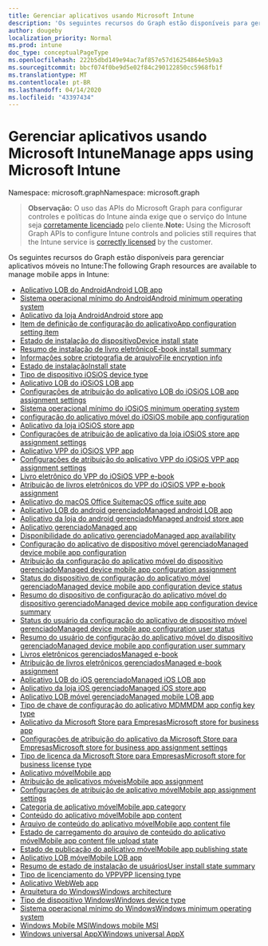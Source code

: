 ```yaml
---
title: Gerenciar aplicativos usando Microsoft Intune
description: 'Os seguintes recursos do Graph estão disponíveis para gerenciar aplicativos móveis no Intune:  '
author: dougeby
localization_priority: Normal
ms.prod: intune
doc_type: conceptualPageType
ms.openlocfilehash: 222b5dbd149e94ac7af857e57d16254864e5b9a3
ms.sourcegitcommit: bbcf074f0be9d5e02f84c290122850cc5968fb1f
ms.translationtype: MT
ms.contentlocale: pt-BR
ms.lasthandoff: 04/14/2020
ms.locfileid: "43397434"
---
```

# <a name="manage-apps-using-microsoft-intune"></a><span data-ttu-id="334bf-103">Gerenciar aplicativos usando Microsoft Intune</span><span class="sxs-lookup"><span data-stu-id="334bf-103">Manage apps using Microsoft Intune</span></span>

<span data-ttu-id="334bf-104">Namespace: microsoft.graph</span><span class="sxs-lookup"><span data-stu-id="334bf-104">Namespace: microsoft.graph</span></span>

> <span data-ttu-id="334bf-105">**Observação:** O uso das APIs do Microsoft Graph para configurar controles e políticas do Intune ainda exige que o serviço do Intune seja [corretamente licenciado](https://www.microsoft.com/en-us/cloud-platform/microsoft-intune-pricing) pelo cliente.</span><span class="sxs-lookup"><span data-stu-id="334bf-105">**Note:** Using the Microsoft Graph APIs to configure Intune controls and policies still requires that the Intune service is [correctly licensed](https://www.microsoft.com/en-us/cloud-platform/microsoft-intune-pricing) by the customer.</span></span>

<span data-ttu-id="334bf-106">Os seguintes recursos do Graph estão disponíveis para gerenciar aplicativos móveis no Intune:</span><span class="sxs-lookup"><span data-stu-id="334bf-106">The following Graph resources are available to manage mobile apps in Intune:</span></span>  

- [<span data-ttu-id="334bf-107">Aplicativo LOB do Android</span><span class="sxs-lookup"><span data-stu-id="334bf-107">Android LOB app</span></span>](intune-apps-androidlobapp.md)
- [<span data-ttu-id="334bf-108">Sistema operacional mínimo do Android</span><span class="sxs-lookup"><span data-stu-id="334bf-108">Android minimum operating system</span></span>](intune-apps-androidminimumoperatingsystem.md)
- [<span data-ttu-id="334bf-109">Aplicativo da loja Android</span><span class="sxs-lookup"><span data-stu-id="334bf-109">Android store app</span></span>](intune-apps-androidstoreapp.md)
- [<span data-ttu-id="334bf-110">Item de definição de configuração do aplicativo</span><span class="sxs-lookup"><span data-stu-id="334bf-110">App configuration setting item</span></span>](intune-apps-appconfigurationsettingitem.md)
- [<span data-ttu-id="334bf-111">Estado de instalação do dispositivo</span><span class="sxs-lookup"><span data-stu-id="334bf-111">Device install state</span></span>](intune-books-deviceinstallstate.md)
- [<span data-ttu-id="334bf-112">Resumo de instalação de livro eletrônico</span><span class="sxs-lookup"><span data-stu-id="334bf-112">E-book install summary</span></span>](intune-books-ebookinstallsummary.md)
- [<span data-ttu-id="334bf-113">Informações sobre criptografia de arquivo</span><span class="sxs-lookup"><span data-stu-id="334bf-113">File encryption info</span></span>](intune-apps-fileencryptioninfo.md)
- [<span data-ttu-id="334bf-114">Estado de instalação</span><span class="sxs-lookup"><span data-stu-id="334bf-114">Install state</span></span>](intune-books-installstate.md)
- [<span data-ttu-id="334bf-115">Tipo de dispositivo iOS</span><span class="sxs-lookup"><span data-stu-id="334bf-115">iOS device type</span></span>](intune-apps-iosdevicetype.md)
- [<span data-ttu-id="334bf-116">Aplicativo LOB do iOS</span><span class="sxs-lookup"><span data-stu-id="334bf-116">iOS LOB app</span></span>](intune-apps-ioslobapp.md)
- [<span data-ttu-id="334bf-117">Configurações de atribuição do aplicativo LOB do iOS</span><span class="sxs-lookup"><span data-stu-id="334bf-117">iOS LOB app assignment settings</span></span>](intune-apps-ioslobappassignmentsettings.md)
- [<span data-ttu-id="334bf-118">Sistema operacional mínimo do iOS</span><span class="sxs-lookup"><span data-stu-id="334bf-118">iOS minimum operating system</span></span>](intune-apps-iosminimumoperatingsystem.md)
- [<span data-ttu-id="334bf-119">configuração do aplicativo móvel do iOS</span><span class="sxs-lookup"><span data-stu-id="334bf-119">iOS mobile app configuration</span></span>](intune-apps-iosmobileappconfiguration.md)
- [<span data-ttu-id="334bf-120">Aplicativo da loja iOS</span><span class="sxs-lookup"><span data-stu-id="334bf-120">iOS store app</span></span>](intune-apps-iosstoreapp.md)
- [<span data-ttu-id="334bf-121">Configurações de atribuição de aplicativo da loja iOS</span><span class="sxs-lookup"><span data-stu-id="334bf-121">iOS store app assignment settings</span></span>](intune-apps-iosstoreappassignmentsettings.md)
- [<span data-ttu-id="334bf-122">Aplicativo VPP do iOS</span><span class="sxs-lookup"><span data-stu-id="334bf-122">iOS VPP app</span></span>](intune-apps-iosvppapp.md)
- [<span data-ttu-id="334bf-123">Configurações de atribuição do aplicativo VPP do iOS</span><span class="sxs-lookup"><span data-stu-id="334bf-123">iOS VPP app assignment settings</span></span>](intune-apps-iosvppappassignmentsettings.md)
- [<span data-ttu-id="334bf-124">Livro eletrônico do VPP do iOS</span><span class="sxs-lookup"><span data-stu-id="334bf-124">iOS VPP e-book</span></span>](intune-books-iosvppebook.md)
- [<span data-ttu-id="334bf-125">Atribuição de livros eletrônicos do VPP do iOS</span><span class="sxs-lookup"><span data-stu-id="334bf-125">iOS VPP e-book assignment</span></span>](intune-books-iosvppebookassignment.md)
- [<span data-ttu-id="334bf-126">Aplicativo do macOS Office Suite</span><span class="sxs-lookup"><span data-stu-id="334bf-126">macOS office suite app</span></span>](intune-apps-macosofficesuiteapp.md)
- [<span data-ttu-id="334bf-127">Aplicativo LOB do android gerenciado</span><span class="sxs-lookup"><span data-stu-id="334bf-127">Managed android LOB app</span></span>](intune-apps-managedandroidlobapp.md)
- [<span data-ttu-id="334bf-128">Aplicativo da loja do android gerenciado</span><span class="sxs-lookup"><span data-stu-id="334bf-128">Managed android store app</span></span>](intune-apps-managedandroidstoreapp.md)
- [<span data-ttu-id="334bf-129">Aplicativo gerenciado</span><span class="sxs-lookup"><span data-stu-id="334bf-129">Managed app</span></span>](intune-apps-managedapp.md)
- [<span data-ttu-id="334bf-130">Disponibilidade do aplicativo gerenciado</span><span class="sxs-lookup"><span data-stu-id="334bf-130">Managed app availability</span></span>](intune-apps-managedappavailability.md)
- [<span data-ttu-id="334bf-131">Configuração do aplicativo de dispositivo móvel gerenciado</span><span class="sxs-lookup"><span data-stu-id="334bf-131">Managed device mobile app configuration</span></span>](intune-apps-manageddevicemobileappconfiguration.md)
- [<span data-ttu-id="334bf-132">Atribuição da configuração do aplicativo móvel do dispositivo gerenciado</span><span class="sxs-lookup"><span data-stu-id="334bf-132">Managed device mobile app configuration assignment</span></span>](intune-apps-manageddevicemobileappconfigurationassignment.md)
- [<span data-ttu-id="334bf-133">Status do dispositivo de configuração do aplicativo móvel gerenciado</span><span class="sxs-lookup"><span data-stu-id="334bf-133">Managed device mobile app configuration device status</span></span>](intune-apps-manageddevicemobileappconfigurationdevicestatus.md)
- [<span data-ttu-id="334bf-134">Resumo do dispositivo de configuração do aplicativo móvel do dispositivo gerenciado</span><span class="sxs-lookup"><span data-stu-id="334bf-134">Managed device mobile app configuration device summary</span></span>](intune-apps-manageddevicemobileappconfigurationdevicesummary.md)
- [<span data-ttu-id="334bf-135">Status do usuário da configuração do aplicativo de dispositivo móvel gerenciado</span><span class="sxs-lookup"><span data-stu-id="334bf-135">Managed device mobile app configuration user status</span></span>](intune-apps-manageddevicemobileappconfigurationuserstatus.md)
- [<span data-ttu-id="334bf-136">Resumo do usuário de configuração do aplicativo móvel do dispositivo gerenciado</span><span class="sxs-lookup"><span data-stu-id="334bf-136">Managed device mobile app configuration user summary</span></span>](intune-apps-manageddevicemobileappconfigurationusersummary.md)
- [<span data-ttu-id="334bf-137">Livros eletrônicos gerenciados</span><span class="sxs-lookup"><span data-stu-id="334bf-137">Managed e-book</span></span>](intune-books-managedebook.md)
- [<span data-ttu-id="334bf-138">Atribuição de livros eletrônicos gerenciados</span><span class="sxs-lookup"><span data-stu-id="334bf-138">Managed e-book assignment</span></span>](intune-books-managedebookassignment.md)
- [<span data-ttu-id="334bf-139">Aplicativo LOB do iOS gerenciado</span><span class="sxs-lookup"><span data-stu-id="334bf-139">Managed iOS LOB app</span></span>](intune-apps-managedioslobapp.md)
- [<span data-ttu-id="334bf-140">Aplicativo da loja iOS gerenciado</span><span class="sxs-lookup"><span data-stu-id="334bf-140">Managed iOS store app</span></span>](intune-apps-managediosstoreapp.md)
- [<span data-ttu-id="334bf-141">Aplicativo LOB móvel gerenciado</span><span class="sxs-lookup"><span data-stu-id="334bf-141">Managed mobile LOB app</span></span>](intune-apps-managedmobilelobapp.md)
- [<span data-ttu-id="334bf-142">Tipo de chave de configuração do aplicativo MDM</span><span class="sxs-lookup"><span data-stu-id="334bf-142">MDM app config key type</span></span>](intune-apps-mdmappconfigkeytype.md)
- [<span data-ttu-id="334bf-143">Aplicativo da Microsoft Store para Empresas</span><span class="sxs-lookup"><span data-stu-id="334bf-143">Microsoft store for business app</span></span>](intune-apps-microsoftstoreforbusinessapp.md)
- [<span data-ttu-id="334bf-144">Configurações de atribuição do aplicativo da Microsoft Store para Empresas</span><span class="sxs-lookup"><span data-stu-id="334bf-144">Microsoft store for business app assignment settings</span></span>](intune-apps-microsoftstoreforbusinessappassignmentsettings.md)
- [<span data-ttu-id="334bf-145">Tipo de licença da Microsoft Store para Empresas</span><span class="sxs-lookup"><span data-stu-id="334bf-145">Microsoft store for business license type</span></span>](intune-apps-microsoftstoreforbusinesslicensetype.md)
- [<span data-ttu-id="334bf-146">Aplicativo móvel</span><span class="sxs-lookup"><span data-stu-id="334bf-146">Mobile app</span></span>](intune-apps-mobileapp.md)
- [<span data-ttu-id="334bf-147">Atribuição de aplicativos móveis</span><span class="sxs-lookup"><span data-stu-id="334bf-147">Mobile app assignment</span></span>](intune-apps-mobileappassignment.md)
- [<span data-ttu-id="334bf-148">Configurações de atribuição de aplicativo móvel</span><span class="sxs-lookup"><span data-stu-id="334bf-148">Mobile app assignment settings</span></span>](intune-apps-mobileappassignmentsettings.md)
- [<span data-ttu-id="334bf-149">Categoria de aplicativo móvel</span><span class="sxs-lookup"><span data-stu-id="334bf-149">Mobile app category</span></span>](intune-apps-mobileappcategory.md)
- [<span data-ttu-id="334bf-150">Conteúdo do aplicativo móvel</span><span class="sxs-lookup"><span data-stu-id="334bf-150">Mobile app content</span></span>](intune-apps-mobileappcontent.md)
- [<span data-ttu-id="334bf-151">Arquivo de conteúdo do aplicativo móvel</span><span class="sxs-lookup"><span data-stu-id="334bf-151">Mobile app content file</span></span>](intune-apps-mobileappcontentfile.md)
- [<span data-ttu-id="334bf-152">Estado de carregamento do arquivo de conteúdo do aplicativo móvel</span><span class="sxs-lookup"><span data-stu-id="334bf-152">Mobile app content file upload state</span></span>](intune-apps-mobileappcontentfileuploadstate.md)
- [<span data-ttu-id="334bf-153">Estado de publicação do aplicativo móvel</span><span class="sxs-lookup"><span data-stu-id="334bf-153">Mobile app publishing state</span></span>](intune-apps-mobileapppublishingstate.md)
- [<span data-ttu-id="334bf-154">Aplicativo LOB móvel</span><span class="sxs-lookup"><span data-stu-id="334bf-154">Mobile LOB app</span></span>](intune-apps-mobilelobapp.md)
- [<span data-ttu-id="334bf-155">Resumo de estado de instalação de usuários</span><span class="sxs-lookup"><span data-stu-id="334bf-155">User install state summary</span></span>](intune-books-userinstallstatesummary.md)
- [<span data-ttu-id="334bf-156">Tipo de licenciamento do VPP</span><span class="sxs-lookup"><span data-stu-id="334bf-156">VPP licensing type</span></span>](intune-apps-vpplicensingtype.md)
- [<span data-ttu-id="334bf-157">Aplicativo Web</span><span class="sxs-lookup"><span data-stu-id="334bf-157">Web app</span></span>](intune-apps-webapp.md)
- [<span data-ttu-id="334bf-158">Arquitetura do Windows</span><span class="sxs-lookup"><span data-stu-id="334bf-158">Windows architecture</span></span>](intune-apps-windowsarchitecture.md)
- [<span data-ttu-id="334bf-159">Tipo de dispositivo Windows</span><span class="sxs-lookup"><span data-stu-id="334bf-159">Windows device type</span></span>](intune-apps-windowsdevicetype.md)
- [<span data-ttu-id="334bf-160">Sistema operacional mínimo do Windows</span><span class="sxs-lookup"><span data-stu-id="334bf-160">Windows minimum operating system</span></span>](intune-apps-windowsminimumoperatingsystem.md)
- [<span data-ttu-id="334bf-161">Windows Mobile MSI</span><span class="sxs-lookup"><span data-stu-id="334bf-161">Windows mobile MSI</span></span>](intune-apps-windowsmobilemsi.md)
- [<span data-ttu-id="334bf-162">Windows universal AppX</span><span class="sxs-lookup"><span data-stu-id="334bf-162">Windows universal AppX</span></span>](intune-apps-windowsuniversalappx.md)





